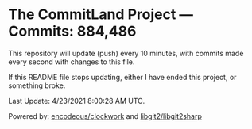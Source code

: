 # The CommitLand Project — Commits: 884,486

This repository will update (push) every 10 minutes, with commits made every second with changes to this file.

If this README file stops updating, either I have ended this project, or something broke.

Last Update: 4/23/2021 8:00:28 AM UTC.

Powered by: [encodeous/clockwork](https://github.com/encodeous/clockwork) and [libgit2/libgit2sharp](https://github.com/libgit2/libgit2sharp)